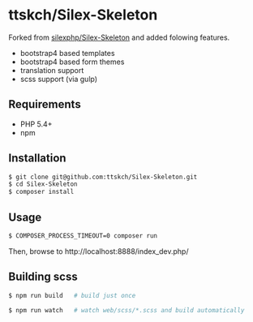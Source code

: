 # ttskch/Silex-Skeleton

Forked from [silexphp/Silex-Skeleton](https://github.com/silexphp/Silex-Skeleton) and added folowing features.

- bootstrap4 based templates
- bootstrap4 based form themes
- translation support
- scss support (via gulp)

## Requirements

- PHP 5.4+
- npm

## Installation

```bash
$ git clone git@github.com:ttskch/Silex-Skeleton.git
$ cd Silex-Skeleton
$ composer install
```

## Usage

```bash
$ COMPOSER_PROCESS_TIMEOUT=0 composer run
```

Then, browse to http://localhost:8888/index_dev.php/

## Building scss

```bash
$ npm run build   # build just once
```

```bash
$ npm run watch   # watch web/scss/*.scss and build automatically
```
